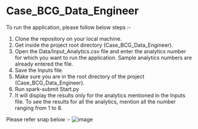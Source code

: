 # Case_BCG_Data_Engineer
To run the application, please follow below steps :-
1. Clone the repository on your local machine.
2. Get inside the project root directory (Case_BCG_Data_Engineer).
3. Open the Data/Input_Analytics.csv file and enter the analytics number for which you want to run the application.
  Sample analytics numbers are already entered the file.
4. Save the Inputs file.
5. Make sure you are in the root directory of the project (Case_BCG_Data_Engineer).
6. Run spark-submit Start.py
7. It will display the results only for the analytics mentioned in the Inputs file.
To see the results for all the analytics, mention all the number ranging from 1 to 8.

Please refer snap below :-
![image](https://user-images.githubusercontent.com/30192796/222740364-dfbc1a2c-23df-4fcb-b94b-883c39123a21.png)


    
